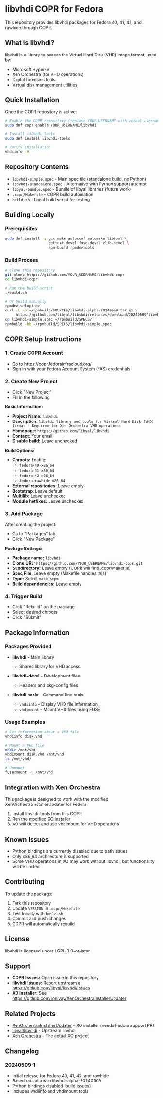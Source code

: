 # libvhdi COPR for Fedora

This repository provides libvhdi packages for Fedora 40, 41, 42, and rawhide through COPR.

## What is libvhdi?

libvhdi is a library to access the Virtual Hard Disk (VHD) image format, used by:
- Microsoft Hyper-V
- Xen Orchestra (for VHD operations)
- Digital forensics tools
- Virtual disk management utilities

## Quick Installation

Once the COPR repository is active:

```bash
# Enable the COPR repository (replace YOUR_USERNAME with actual username)
sudo dnf copr enable YOUR_USERNAME/libvhdi

# Install libvhdi tools
sudo dnf install libvhdi-tools

# Verify installation
vhdiinfo -V
```

## Repository Contents

- `libvhdi-simple.spec` - Main spec file (standalone build, no Python)
- `libvhdi-standalone.spec` - Alternative with Python support attempt
- `libyal-bundle.spec` - Bundle of libyal libraries (future work)
- `.copr/Makefile` - COPR build automation
- `build.sh` - Local build script for testing

## Building Locally

### Prerequisites

```bash
sudo dnf install -y gcc make autoconf automake libtool \
                    gettext-devel fuse-devel zlib-devel \
                    rpm-build rpmdevtools
```

### Build Process

```bash
# Clone this repository
git clone https://github.com/YOUR_USERNAME/libvhdi-copr
cd libvhdi-copr

# Run the build script
./build.sh

# Or build manually
rpmdev-setuptree
curl -L -o ~/rpmbuild/SOURCES/libvhdi-alpha-20240509.tar.gz \
     https://github.com/libyal/libvhdi/releases/download/20240509/libvhdi-alpha-20240509.tar.gz
cp libvhdi-simple.spec ~/rpmbuild/SPECS/
rpmbuild -bb ~/rpmbuild/SPECS/libvhdi-simple.spec
```

## COPR Setup Instructions

### 1. Create COPR Account
- Go to https://copr.fedorainfracloud.org/
- Sign in with your Fedora Account System (FAS) credentials

### 2. Create New Project
- Click "New Project"
- Fill in the following:

**Basic Information:**
- **Project Name:** `libvhdi`
- **Description:** `libvhdi library and tools for Virtual Hard Disk (VHD) format - Required for Xen Orchestra VHD operations`
- **Homepage:** `https://github.com/libyal/libvhdi`
- **Contact:** Your email
- **Disable build:** Leave unchecked

**Build Options:**
- **Chroots:** Enable:
  - `fedora-40-x86_64`
  - `fedora-41-x86_64`
  - `fedora-42-x86_64`
  - `fedora-rawhide-x86_64`
- **External repositories:** Leave empty
- **Bootstrap:** Leave default
- **Multilib:** Leave unchecked
- **Module hotfixes:** Leave unchecked

### 3. Add Package
After creating the project:
- Go to "Packages" tab
- Click "New Package"

**Package Settings:**
- **Package name:** `libvhdi`
- **Clone URL:** `https://github.com/YOUR_USERNAME/libvhdi-copr.git`
- **Subdirectory:** Leave empty (COPR will find .copr/Makefile)
- **Spec File:** Leave empty (Makefile handles this)
- **Type:** Select `make srpm`
- **Build dependencies:** Leave empty

### 4. Trigger Build
- Click "Rebuild" on the package
- Select desired chroots
- Click "Submit"

## Package Information

### Packages Provided

- **libvhdi** - Main library
  - Shared library for VHD access
  
- **libvhdi-devel** - Development files
  - Headers and pkg-config files
  
- **libvhdi-tools** - Command-line tools
  - `vhdiinfo` - Display VHD file information
  - `vhdimount` - Mount VHD files using FUSE

### Usage Examples

```bash
# Get information about a VHD file
vhdiinfo disk.vhd

# Mount a VHD file
mkdir /mnt/vhd
vhdimount disk.vhd /mnt/vhd
ls /mnt/vhd/

# Unmount
fusermount -u /mnt/vhd
```

## Integration with Xen Orchestra

This package is designed to work with the modified XenOrchestraInstallerUpdater for Fedora:

1. Install libvhdi-tools from this COPR
2. Run the modified XO installer
3. XO will detect and use vhdimount for VHD operations

## Known Issues

- Python bindings are currently disabled due to path issues
- Only x86_64 architecture is supported
- Some VHD operations in XO may work without libvhdi, but functionality will be limited

## Contributing

To update the package:

1. Fork this repository
2. Update `VERSION` in `.copr/Makefile`
3. Test locally with `build.sh`
4. Commit and push changes
5. COPR will automatically rebuild

## License

libvhdi is licensed under LGPL-3.0-or-later

## Support

- **COPR Issues:** Open issue in this repository
- **libvhdi Issues:** Report upstream at https://github.com/libyal/libvhdi/issues
- **XO Installer:** See https://github.com/ronivay/XenOrchestraInstallerUpdater

## Related Projects

- [XenOrchestraInstallerUpdater](https://github.com/ronivay/XenOrchestraInstallerUpdater) - XO installer (needs Fedora support PR)
- [libyal/libvhdi](https://github.com/libyal/libvhdi) - Upstream libvhdi
- [Xen Orchestra](https://github.com/vatesfr/xen-orchestra) - The actual XO project

## Changelog

### 20240509-1
- Initial release for Fedora 40, 41, 42, and rawhide
- Based on upstream libvhdi-alpha-20240509
- Python bindings disabled (build issues)
- Includes vhdiinfo and vhdimount tools